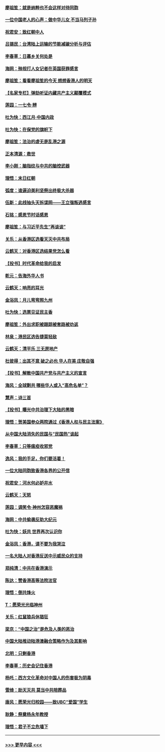 #### [廖祖笙：就是纳粹也不会这样对待同胞](../pages/nsc993/n11697658.md?t=12040911) 
#### [一位中国老人的心声：做中华儿女 不当马列子孙](../pages/nsc993/n11697525.md?t=12040911) 
#### [祝君安：致红朝中人](../pages/nsc993/n11697518.md?t=12040911) 
#### [吕锡民：台湾陆上运输的节能减碳分析与评估](../pages/nsc993/n11694983.md?t=12040911) 
#### [李春草：日暮乡关何处是](../pages/nsc993/n11694805.md?t=12040911) 
#### [海网：殃视打人女记者在英国获罪感言](../pages/nsc993/n11693832.md?t=12040911) 
#### [廖祖笙：看看廖祖笙的今天 想想香港人的明天](../pages/nsc993/n11693707.md?t=12040911) 
#### [【名家专栏】弹劾听证内藏共产主义颠覆模式](../pages/nsc993/n11693563.md?t=12040911) 
#### [莲园：一七令‧辨](../pages/nsc993/n11692558.md?t=12040911) 
#### [吐为快：西江月·中国内政](../pages/nsc993/n11692071.md?t=12040911) 
#### [吐为快：在保党的旗帜下](../pages/nsc993/n11691188.md?t=12040911) 
#### [廖祖笙：法治的虚无是乱港之源](../pages/nsc993/n11690605.md?t=12040911) 
#### [正本清源：救世](../pages/nsc993/n11689134.md?t=12040911) 
#### [李小刚：脑指纹与中共的脑控武器](../pages/nsc993/n11688900.md?t=12040911) 
#### [理悟：末日红朝](../pages/nsc993/n11688829.md?t=12040911) 
#### [弧度：谁逼迫美利坚祭出终极大杀器](../pages/nsc993/n11688735.md?t=12040911) 
#### [伍新：此线抽头天拆谍网——王立强叛逃感言](../pages/nsc993/n11687981.md?t=12040911) 
#### [石铭：感恩节时话感恩](../pages/nsc993/n11687568.md?t=12040911) 
#### [廖祖笙：与习近平先生“再谈谈”](../pages/nsc993/n11687005.md?t=12040911) 
#### [关乐：从香港区选看天灭中共布局](../pages/nsc993/n11686647.md?t=12040911) 
#### [云鹤天：对香港区选结果党怎么看](../pages/nsc993/n11686216.md?t=12040911) 
#### [【投书】时代革命给我的启发](../pages/nsc993/n11684287.md?t=12040911) 
#### [乾元：告海外华人书](../pages/nsc993/n11684044.md?t=12040911) 
#### [云鹤天：响亮的耳光](../pages/nsc993/n11684254.md?t=12040911) 
#### [金浴凤：月儿弯弯照九州](../pages/nsc993/n11684231.md?t=12040911) 
#### [吐为快：选票见证民主香](../pages/nsc993/n11684206.md?t=12040911) 
#### [廖祖笙：外出求职被跟踪被套路被劝返](../pages/nsc993/n11683874.md?t=12040911) 
#### [林泉：港民区选告捷莫轻敌](../pages/nsc993/n11683930.md?t=12040911) 
#### [云鹤天：清平乐 三无房地产](../pages/nsc993/n11681521.md?t=12040911) 
#### [杜彼得：出其不意 破之必也 华人在美 庄敬自强](../pages/nsc993/n11679554.md?t=12040911) 
#### [【投书】解散中国共产党与共产主义的宣言](../pages/nsc993/n11679177.md?t=12040911) 
#### [海风：全球剿共 哪些华人或入“高危名单”？](../pages/nsc993/n11678617.md?t=12040911) 
#### [慧声：诗三首](../pages/nsc993/n11678848.md?t=12040911) 
#### [【投书】曝光中共治理下大陆的黑暗](../pages/nsc993/n11678674.md?t=12040911) 
#### [理悟：贺美国参众两院通过《香港人权与民主法案》](../pages/nsc993/n11678104.md?t=12040911) 
#### [从中国大陆消失的民国与“民国热”谈起](../pages/nsc993/n11678075.md?t=12040911) 
#### [李春草：只等瘟疫收邪党](../pages/nsc993/n11677308.md?t=12040911) 
#### [逸风：我的手足，你们要活着！](../pages/nsc993/n11676352.md?t=12040911) 
#### [一位大陆同胞致香港各界的公开信](../pages/nsc993/n11675761.md?t=12040911) 
#### [祝君安：河水何必妒井水](../pages/nsc993/n11675746.md?t=12040911) 
#### [云鹤天：天怒](../pages/nsc993/n11675718.md?t=12040911) 
#### [莲园：调笑令‧神州怎容恶魔祸](../pages/nsc993/n11675648.md?t=12040911) 
#### [海网：中共偷袭反助大纪元](../pages/nsc993/n11673515.md?t=12040911) 
#### [吐为快：妖共 世界再次认识你](../pages/nsc993/n11673506.md?t=12040911) 
#### [金浴凤：香港，请不要为我哭泣](../pages/nsc993/n11673248.md?t=12040911) 
#### [一名大陆人对香港反送中示威民众的支持](../pages/nsc993/n11672615.md?t=12040911) 
#### [郑纯清：中共在香港演示](../pages/nsc993/n11670539.md?t=12040911) 
#### [陈达：赞香港高等法院法官](../pages/nsc993/n11669542.md?t=12040911) 
#### [理悟：倒共烽火](../pages/nsc993/n11668844.md?t=12040911) 
#### [T：愿荣光光临神州](../pages/nsc993/n11668421.md?t=12040911) 
#### [关乐：红鼠狼兵休猖狂](../pages/nsc993/n11668378.md?t=12040911) 
#### [梁京：“中国之治”是危及人类的恶治](../pages/nsc993/n11668328.md?t=12040911) 
#### [中国大陆推动陆港澳融合策略作为及其影响](../pages/nsc993/n11668157.md?t=12040911) 
#### [北明：只剩香港](../pages/nsc993/n11668002.md?t=12040911) 
#### [李春草：历史会记住香港](../pages/nsc993/n11667927.md?t=12040911) 
#### [杨吒：西方文化革命对中国人的伤害极为阴毒](../pages/nsc993/n11664521.md?t=12040911) 
#### [雪绮：助天灭共 莫当中共陪葬品](../pages/nsc993/n11662650.md?t=12040911) 
#### [唐风：愿荣光归校园——致UBC“爱国”学生](../pages/nsc993/n11662194.md?t=12040911) 
#### [耿静：祭奠杨永年教授](../pages/nsc993/n11662514.md?t=12040911) 
#### [理悟：君子不立危墙下](../pages/nsc993/n11662172.md?t=12040911) 

----
#### [ >>> 更早内容 <<< ](../indexes/nsc993-earlier.md)
